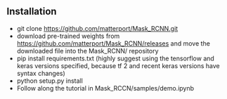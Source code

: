## Installation
- git clone https://github.com/matterport/Mask_RCNN.git
- download pre-trained weights from https://github.com/matterport/Mask_RCNN/releases and move the downloaded file into the Mask_RCNN/ repository
- pip install requirements.txt (highly suggest using the tensorflow and keras versions specified, because tf 2 and recent keras versions have syntax changes)
- python setup.py install
- Follow along the tutorial in Mask_RCCN/samples/demo.ipynb
